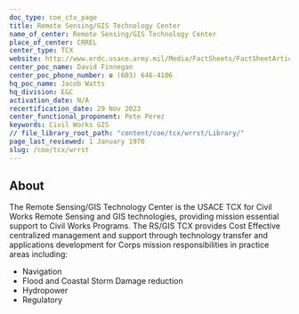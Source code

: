 ```yaml
---
doc_type: coe_ctx_page 
title: Remote Sensing/GIS Technology Center
name_of_center: Remote Sensing/GIS Technology Center
place_of_center: CRREL
center_type: TCX
website: http://www.erdc.usace.army.mil/Media/FactSheets/FactSheetArticleView/tabid/9254/Article/6215/remote-sensinggeographic-information-systems-center.aspx
center_poc_name: David Finnegan
center_poc_phone_number: ☎ (603) 646-4106
hq_poc_name: Jacob Watts
hq_division: E&C
activation_date: N/A
recertification_date: 29 Nov 2023
center_functional_proponent: Pete Perez
keywords: Civil Works GIS
// file_library_root_path: "content/coe/tcx/wrrst/Library/" 
page_last_reviewed: 1 January 1970 
slug: /coe/tcx/wrrst
---
```


## About 

The Remote Sensing/GIS Technology Center is the USACE TCX for Civil Works Remote Sensing and GIS technologies, providing mission essential support to Civil Works Programs. The RS/GIS TCX provides Cost Effective centralized management and support through technology transfer and applications development for Corps mission responsibilities in practice areas including:
<ul>
    <li>Navigation</li>
    <li>Flood and Coastal Storm Damage reduction</li>
    <li>Hydropower</li>
    <li>Regulatory</li>
</ul>

 
